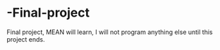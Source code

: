 # -Final-project
 Final project, MEAN will learn, I will not program anything else until this project ends.
